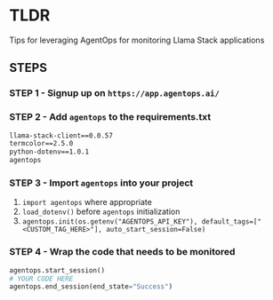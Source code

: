 # TLDR

Tips for leveraging AgentOps for monitoring Llama Stack applications

## STEPS

### STEP 1 - Signup up on `https://app.agentops.ai/`

### STEP 2 - Add `agentops` to the requirements.txt

```txt
llama-stack-client==0.0.57
termcolor==2.5.0
python-dotenv==1.0.1
agentops
```

### STEP 3 - Import `agentops` into your project

1. `import agentops` where appropriate
2. `load_dotenv()` before `agentops` initialization
3. `agentops.init(os.getenv("AGENTOPS_API_KEY"), default_tags=["<CUSTOM_TAG_HERE>"], auto_start_session=False)`

### STEP 4 - Wrap the code that needs to be monitored

```py
agentops.start_session()
# YOUR CODE HERE
agentops.end_session(end_state="Success")
```
